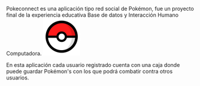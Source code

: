 Pokeconnect es una aplicación tipo red social de Pokémon, fue un proyecto final de la experiencia educativa Base de datos y Interacción Humano Computadora.
![Icono (Custom).png](Imagenes/Icono%20(Custom).png)
  
En esta aplicación cada usuario registrado cuenta con una caja donde puede guardar Pokémon's con los que podrá combatir contra otros usuarios.
